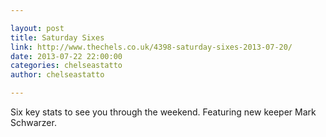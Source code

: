 ```yaml
---

layout: post
title: Saturday Sixes
link: http://www.thechels.co.uk/4398-saturday-sixes-2013-07-20/
date: 2013-07-22 22:00:00
categories: chelseastatto
author: chelseastatto

---
```


Six key stats to see you through the weekend. Featuring new keeper Mark Schwarzer.